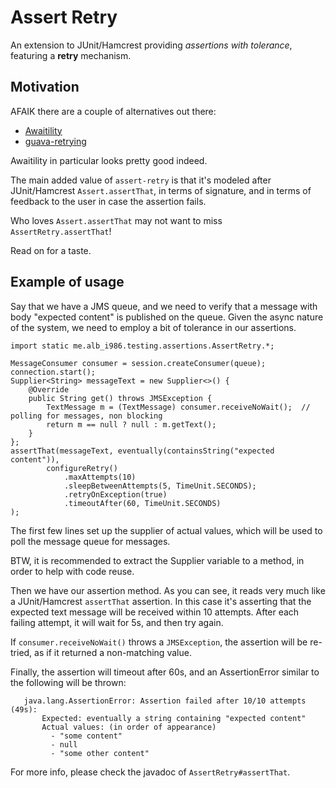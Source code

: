 # Assert Retry

An extension to JUnit/Hamcrest providing _assertions with tolerance_, featuring a __retry__ mechanism.


## Motivation

AFAIK there are a couple of alternatives out there:
 
- [Awaitility](https://github.com/awaitility/awaitility)
- [guava-retrying](https://github.com/rholder/guava-retrying)

Awaitility in particular looks pretty good indeed.

The main added value of `assert-retry` is that it's modeled after JUnit/Hamcrest `Assert.assertThat`,
in terms of signature, and in terms of feedback to the user in case the assertion fails.

Who loves `Assert.assertThat` may not want to miss `AssertRetry.assertThat`!

Read on for a taste.


## Example of usage

Say that we have a JMS queue, and we need to verify that a message with body "expected content" is published on the queue.
Given the async nature of the system, we need to employ a bit of tolerance in our assertions.

    import static me.alb_i986.testing.assertions.AssertRetry.*;
      
    MessageConsumer consumer = session.createConsumer(queue);
    connection.start();
    Supplier<String> messageText = new Supplier<>() {
        @Override
        public String get() throws JMSException {
            TextMessage m = (TextMessage) consumer.receiveNoWait();  // polling for messages, non blocking
            return m == null ? null : m.getText();
        }
    };
    assertThat(messageText, eventually(containsString("expected content")),
            configureRetry()
                .maxAttempts(10)
                .sleepBetweenAttempts(5, TimeUnit.SECONDS);
                .retryOnException(true)
                .timeoutAfter(60, TimeUnit.SECONDS)
    );

The first few lines set up the supplier of actual values, which will be used to poll the message queue for messages.

BTW, it is recommended to extract the Supplier variable to a method, in order to help with code reuse.

Then we have our assertion method.
As you can see, it reads very much like a JUnit/Hamcrest `assertThat` assertion.
In this case it's asserting that the expected text message will be received within 10 attempts.
After each failing attempt, it will wait for 5s, and then try again.

If `consumer.receiveNoWait()` throws a `JMSException`, the assertion will be re-tried,
as if it returned a non-matching value.

Finally, the assertion will timeout after 60s, and an AssertionError similar to the following will be thrown:

       java.lang.AssertionError: Assertion failed after 10/10 attempts (49s):
           Expected: eventually a string containing "expected content"
           Actual values: (in order of appearance)
             - "some content"
             - null
             - "some other content"

For more info, please check the javadoc of `AssertRetry#assertThat`.
